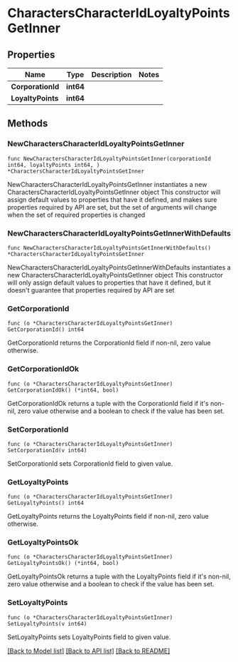 # CharactersCharacterIdLoyaltyPointsGetInner

## Properties

Name | Type | Description | Notes
------------ | ------------- | ------------- | -------------
**CorporationId** | **int64** |  | 
**LoyaltyPoints** | **int64** |  | 

## Methods

### NewCharactersCharacterIdLoyaltyPointsGetInner

`func NewCharactersCharacterIdLoyaltyPointsGetInner(corporationId int64, loyaltyPoints int64, ) *CharactersCharacterIdLoyaltyPointsGetInner`

NewCharactersCharacterIdLoyaltyPointsGetInner instantiates a new CharactersCharacterIdLoyaltyPointsGetInner object
This constructor will assign default values to properties that have it defined,
and makes sure properties required by API are set, but the set of arguments
will change when the set of required properties is changed

### NewCharactersCharacterIdLoyaltyPointsGetInnerWithDefaults

`func NewCharactersCharacterIdLoyaltyPointsGetInnerWithDefaults() *CharactersCharacterIdLoyaltyPointsGetInner`

NewCharactersCharacterIdLoyaltyPointsGetInnerWithDefaults instantiates a new CharactersCharacterIdLoyaltyPointsGetInner object
This constructor will only assign default values to properties that have it defined,
but it doesn't guarantee that properties required by API are set

### GetCorporationId

`func (o *CharactersCharacterIdLoyaltyPointsGetInner) GetCorporationId() int64`

GetCorporationId returns the CorporationId field if non-nil, zero value otherwise.

### GetCorporationIdOk

`func (o *CharactersCharacterIdLoyaltyPointsGetInner) GetCorporationIdOk() (*int64, bool)`

GetCorporationIdOk returns a tuple with the CorporationId field if it's non-nil, zero value otherwise
and a boolean to check if the value has been set.

### SetCorporationId

`func (o *CharactersCharacterIdLoyaltyPointsGetInner) SetCorporationId(v int64)`

SetCorporationId sets CorporationId field to given value.


### GetLoyaltyPoints

`func (o *CharactersCharacterIdLoyaltyPointsGetInner) GetLoyaltyPoints() int64`

GetLoyaltyPoints returns the LoyaltyPoints field if non-nil, zero value otherwise.

### GetLoyaltyPointsOk

`func (o *CharactersCharacterIdLoyaltyPointsGetInner) GetLoyaltyPointsOk() (*int64, bool)`

GetLoyaltyPointsOk returns a tuple with the LoyaltyPoints field if it's non-nil, zero value otherwise
and a boolean to check if the value has been set.

### SetLoyaltyPoints

`func (o *CharactersCharacterIdLoyaltyPointsGetInner) SetLoyaltyPoints(v int64)`

SetLoyaltyPoints sets LoyaltyPoints field to given value.



[[Back to Model list]](../README.md#documentation-for-models) [[Back to API list]](../README.md#documentation-for-api-endpoints) [[Back to README]](../README.md)


